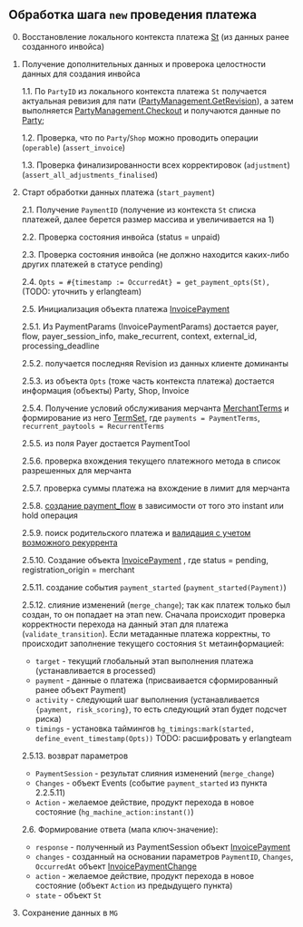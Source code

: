 ## Обработка шага `new` проведения платежа

0. Восстановление локального контекста платежа [St](meta/st.md) (из данных ранее созданного инвойса)
    
1. Получение дополнительных данных и проверока целостности данных для создания инвойса

    1.1. По `PartyID` из локального контекста платежа `St` получается актуальная ревизия для пати ([PartyManagement.GetRevision](https://github.com/valitydev/damsel/blob/master/proto/payment_processing.thrift#L2535)),
    а затем выполняется [PartyManagement.Checkout](https://github.com/valitydev/damsel/blob/master/proto/payment_processing.thrift#L2538) и получаются
    данные по [Party](https://github.com/valitydev/damsel/blob/master/proto/domain.thrift#L766);
 
    1.2. Проверка, что по `Party`/`Shop` можно проводить операции (`operable`) (`assert_invoice`)

    1.3. Проверка финализированности всех корректировок (`adjustment`) (`assert_all_adjustments_finalised`)

2. Старт обработки данных платежа (`start_payment`)

    2.1. Получение `PaymentID` (получение из контекста `St` списка платежей, далее берется размер
    массива и увеличивается на 1)

    2.2. Проверка состояния инвойса (status = unpaid)

    2.3. Проверка состояния инвойса (не должно находится каких-либо других платежей
    в статусе pending)

    2.4. `Opts = #{timestamp := OccurredAt} = get_payment_opts(St),` (TODO: уточнить у erlangteam)

    2.5. Инициализация объекта платежа [InvoicePayment](https://github.com/valitydev/damsel/blob/master/proto/domain.thrift#L293)
    
    2.5.1. Из PaymentParams (InvoicePaymentParams) достается payer, flow, payer_session_info, make_recurrent, context, 
    external_id, processing_deadline

    2.5.2. получается последняя Revision из данных клиенте доминанты

    2.5.3. из объекта `Opts` (тоже часть контекста платежа) достается информация (объекты)
      Party, Shop, Invoice

    2.5.4. Получение условий обслуживания мерчанта [MerchantTerms](meta/get-merchant-terms.md) и формирование 
    из него [TermSet](https://github.com/valitydev/damsel/blob/master/proto/domain.thrift#L1163), где
    `payments = PaymentTerms`, `recurrent_paytools = RecurrentTerms`
    
    2.5.5. из поля Payer достается PaymentTool
    
    2.5.6. проверка вхождения текущего платежного метода в список разрешенных для мерчанта
    
    2.5.7. проверка суммы платежа на вхождение в лимит для мерчанта
    
    2.5.8. [создание payment_flow](meta/create-payment-flow.md) в зависимости от того это instant или hold операция
    
    2.5.9. поиск родительского платежа и [валидация с учетом возможного рекуррента](meta/validate-recurrent-intention.md)
    
    2.5.10. Создание объекта [InvoicePayment](https://github.com/valitydev/damsel/blob/master/proto/domain.thrift#L293)
    , где status = pending, registration_origin = merchant
    
    2.5.11. создание события `payment_started` (`payment_started(Payment)`)
    
    2.5.12. слияние изменений (`merge_change`); так как платеж только был создан, то он
    попадает на этап new. Сначала происходит проверка корректности перехода на данный
    этап для платежа (`validate_transition`). Если метаданные платежа корректны, то 
    происходит заполнение текущего состояния `St` метаинформацией:
    - `target` - текущий глобальный этап выполнения платежа (устанавливается в processed)
    - `payment` - данные о платежа (присваивается сформированный ранее объект Payment)
    - `activity` - следующий шаг выполнения (устанавливается `{payment, risk_scoring}`, 
    то есть следующий этап будет подсчет риска)
    - `timings` - установка таймингов `hg_timings:mark(started, define_event_timestamp(Opts))` TODO: расшифровать у erlangteam

    2.5.13. возврат параметров
    - `PaymentSession` - результат слияния изменений (`merge_change`)
    - `Changes` - объект Events (событие `payment_started` из пункта 2.2.5.11)
    - `Action` - желаемое действие, продукт перехода в новое состояние (`hg_machine_action:instant()`)
    
    2.6. Формирование ответа (мапа ключ-значение):
    - `response` - полученный из PaymentSession объект [InvoicePayment](https://github.com/valitydev/damsel/blob/master/proto/payment_processing.thrift#L618)
    - `changes` - созданный на основании параметров `PaymentID`, `Changes`, `OccurredAt` объект [InvoicePaymentChange](https://github.com/valitydev/damsel/blob/master/proto/payment_processing.thrift#L118)
    - `action` - желаемое действие, продукт перехода в новое состояние (объект `Action` из предыдущего пункта)
    - `state` - объект `St`

3. Сохранение данных в `MG`

